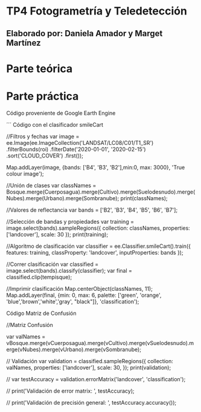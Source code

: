 # TP4 Fotogrametría y Teledetección
## Elaborado por: Daniela Amador y Marget Martínez

# Parte teórica

# Parte práctica
Código proveniente de Google Earth Engine

´´´
Código con el clasificador smileCart

//Filtros y fechas
var image = ee.Image(ee.ImageCollection('LANDSAT/LC08/C01/T1_SR')
    .filterBounds(roi)
    .filterDate('2020-01-01', '2020-02-15')
    .sort('CLOUD_COVER')
    .first());

Map.addLayer(image, {bands: ['B4', 'B3', 'B2'],min:0, max: 3000}, 'True colour image');

//Unión de clases
var classNames = Bosque.merge(Cuerposagua).merge(Cultivo).merge(Suelodesnudo).merge(Nubes).merge(Urbano).merge(Sombranube);
print(classNames);

//Valores de reflectancia
var bands = ['B2', 'B3', 'B4', 'B5', 'B6', 'B7'];

//Selección de bandas y propiedades
var training = image.select(bands).sampleRegions({
  collection: classNames,
  properties: ['landcover'],
  scale: 30
});
print(training);

//Algoritmo de clasificación 
var classifier = ee.Classifier.smileCart().train({ 
  features: training,
  classProperty: 'landcover', 
  inputProperties: bands
});

//Correr clasificación
var classified = image.select(bands).classify(classifier);
var final = classified.clip(tempisque);

//Imprimir clasificación 
Map.centerObject(classNames, 11);
Map.addLayer(final,
{min: 0, max: 6, palette: ['green', 'orange', 'blue','brown','white','gray', "black"]},
'classification');


Código Matriz de Confusión

//Matriz Confusión

var valNames = vBosque.merge(vCuerposagua).merge(vCultivo).merge(vSuelodesnudo).merge(vNubes).merge(vUrbano).merge(vSombranube);

// Validación
var validation = classified.sampleRegions({
  collection: valNames,
  properties: ['landcover'],
  scale: 30,
});
print(validation);

//
var testAccuracy = validation.errorMatrix('landcover', 'classification');

//
print('Validación de error matrix: ', testAccuracy);

//
print('Validación de precisión general: ', testAccuracy.accuracy());

